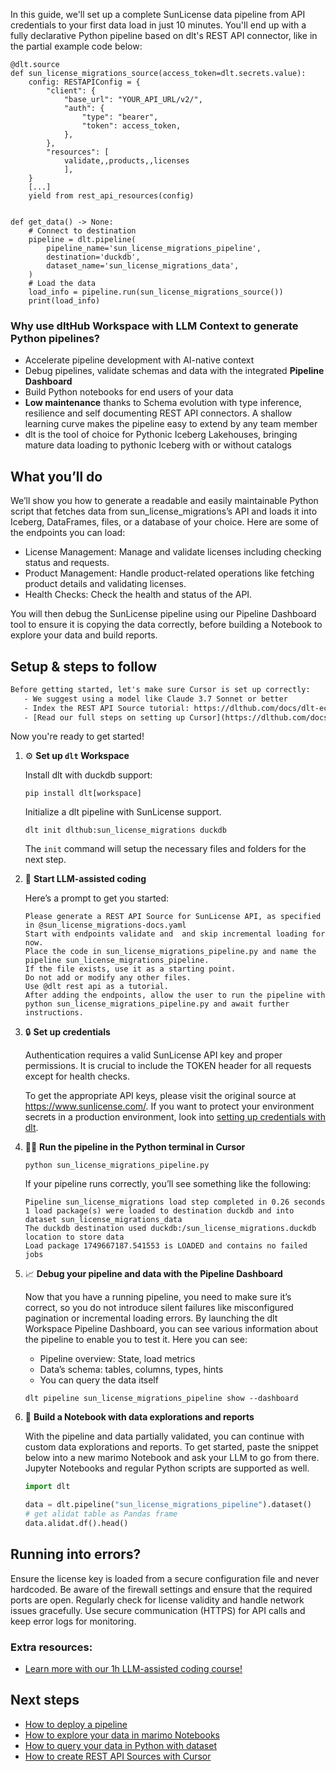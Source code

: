 In this guide, we'll set up a complete SunLicense data pipeline from API credentials to your first data load in just 10 minutes. You'll end up with a fully declarative Python pipeline based on dlt's REST API connector, like in the partial example code below:

```python-outcome
@dlt.source
def sun_license_migrations_source(access_token=dlt.secrets.value):
    config: RESTAPIConfig = {
        "client": {
            "base_url": "YOUR_API_URL/v2/",
            "auth": {
                "type": "bearer",
                "token": access_token,
            },
        },
        "resources": [
            validate,,products,,licenses
            ],
    }
    [...]
    yield from rest_api_resources(config)


def get_data() -> None:
    # Connect to destination
    pipeline = dlt.pipeline(
        pipeline_name='sun_license_migrations_pipeline',
        destination='duckdb',
        dataset_name='sun_license_migrations_data', 
    )
    # Load the data
    load_info = pipeline.run(sun_license_migrations_source())
    print(load_info) 
```

### Why use dltHub Workspace with LLM Context to generate Python pipelines?

- Accelerate pipeline development with AI-native context
- Debug pipelines, validate schemas and data with the integrated **Pipeline Dashboard**
- Build Python notebooks for end users of your data
- **Low maintenance** thanks to Schema evolution with type inference, resilience and self documenting REST API connectors. A shallow learning curve makes the pipeline easy to extend by any team member
- dlt is the tool of choice for Pythonic Iceberg Lakehouses, bringing mature data loading to pythonic Iceberg with or without catalogs

## What you’ll do

We’ll show you how to generate a readable and easily maintainable Python script that fetches data from sun_license_migrations’s API and loads it into Iceberg, DataFrames, files, or a database of your choice. Here are some of the endpoints you can load:

- License Management: Manage and validate licenses including checking status and requests.
- Product Management: Handle product-related operations like fetching product details and validating licenses.
- Health Checks: Check the health and status of the API.

You will then debug the SunLicense pipeline using our Pipeline Dashboard tool to ensure it is copying the data correctly, before building a Notebook to explore your data and build reports.

## Setup & steps to follow

```default
Before getting started, let's make sure Cursor is set up correctly:
   - We suggest using a model like Claude 3.7 Sonnet or better
   - Index the REST API Source tutorial: https://dlthub.com/docs/dlt-ecosystem/verified-sources/rest_api/ and add it to context as **@dlt rest api**
   - [Read our full steps on setting up Cursor](https://dlthub.com/docs/dlt-ecosystem/llm-tooling/cursor-restapi#23-configuring-cursor-with-documentation)
```

Now you're ready to get started!

1. ⚙️ **Set up `dlt` Workspace**
    
    Install dlt with duckdb support:
    ```shell
    pip install dlt[workspace]
    ```

    Initialize a dlt pipeline with SunLicense support.
    ```shell
    dlt init dlthub:sun_license_migrations duckdb
    ```

    The `init` command will setup the necessary files and folders for the next step.
    
2. 🤠 **Start LLM-assisted coding**
    
    Here’s a prompt to get you started:
    
    ```prompt
    Please generate a REST API Source for SunLicense API, as specified in @sun_license_migrations-docs.yaml 
    Start with endpoints validate and  and skip incremental loading for now. 
    Place the code in sun_license_migrations_pipeline.py and name the pipeline sun_license_migrations_pipeline. 
    If the file exists, use it as a starting point. 
    Do not add or modify any other files. 
    Use @dlt rest api as a tutorial. 
    After adding the endpoints, allow the user to run the pipeline with python sun_license_migrations_pipeline.py and await further instructions.
    ```

    
3. 🔒 **Set up credentials** 
    
    Authentication requires a valid SunLicense API key and proper permissions. It is crucial to include the TOKEN header for all requests except for health checks.
    
    To get the appropriate API keys, please visit the original source at https://www.sunlicense.com/.
    If you want to protect your environment secrets in a production environment, look into [setting up credentials with dlt](https://dlthub.com/docs/walkthroughs/add_credentials).
    
4. 🏃‍♀️ **Run the pipeline in the Python terminal in Cursor**
    
    ```shell
    python sun_license_migrations_pipeline.py
    ```
    
    If your pipeline runs correctly, you’ll see something like the following:
    
    ```shell
    Pipeline sun_license_migrations load step completed in 0.26 seconds
    1 load package(s) were loaded to destination duckdb and into dataset sun_license_migrations_data
    The duckdb destination used duckdb:/sun_license_migrations.duckdb location to store data
    Load package 1749667187.541553 is LOADED and contains no failed jobs
    ```
    
5. 📈 **Debug your pipeline and data with the Pipeline Dashboard**

    Now that you have a running pipeline, you need to make sure it’s correct, so you do not introduce silent failures like misconfigured pagination or incremental loading errors. By launching the dlt Workspace Pipeline Dashboard, you can see various information about the pipeline to enable you to test it. Here you can see:
    - Pipeline overview: State, load metrics
    - Data’s schema: tables, columns, types, hints
    - You can query the data itself
    
    ```shell
    dlt pipeline sun_license_migrations_pipeline show --dashboard
    ```
    
6. 🐍 **Build a Notebook with data explorations and reports**

    With the pipeline and data partially validated, you can continue with custom data explorations and reports. To get started, paste the snippet below into a new marimo Notebook and ask your LLM to go from there. Jupyter Notebooks and regular Python scripts are supported as well.

    
    ```python
    import dlt

   data = dlt.pipeline("sun_license_migrations_pipeline").dataset()
   # get alidat table as Pandas frame
   data.alidat.df().head()
    ```

## Running into errors?

Ensure the license key is loaded from a secure configuration file and never hardcoded. Be aware of the firewall settings and ensure that the required ports are open. Regularly check for license validity and handle network issues gracefully. Use secure communication (HTTPS) for API calls and keep error logs for monitoring.

### Extra resources:

- [Learn more with our 1h LLM-assisted coding course!](https://www.youtube.com/watch?v=GGid70rnJuM)

## Next steps

- [How to deploy a pipeline](https://dlthub.com/docs/walkthroughs/deploy-a-pipeline)
- [How to explore your data in marimo Notebooks](https://dlthub.com/docs/general-usage/dataset-access/marimo)
- [How to query your data in Python with dataset](https://dlthub.com/docs/general-usage/dataset-access/dataset)
- [How to create REST API Sources with Cursor](https://dlthub.com/docs/dlt-ecosystem/llm-tooling/cursor-restapi)